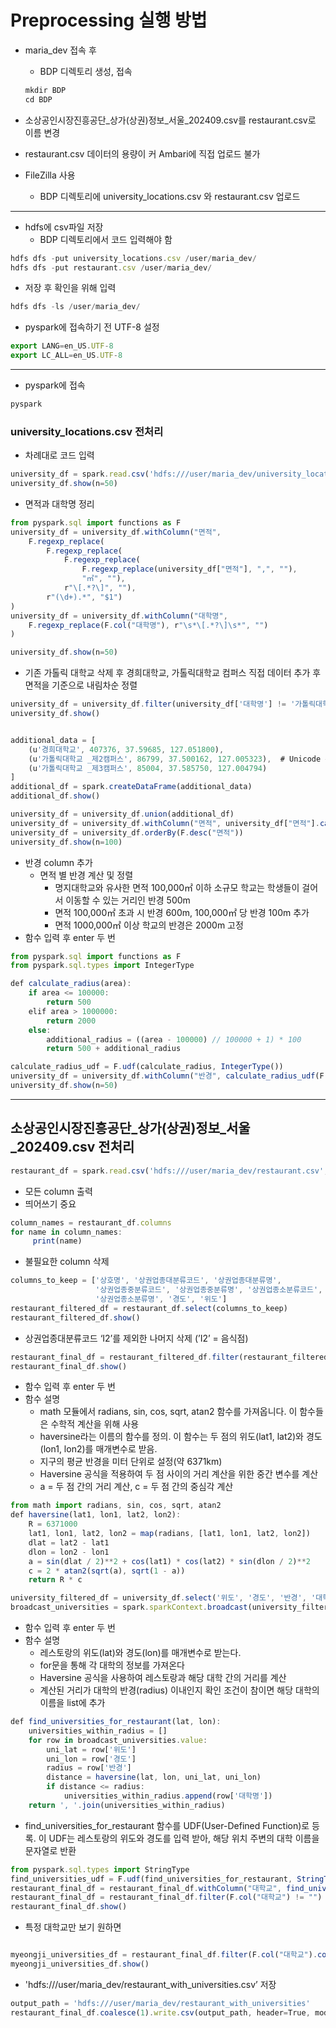# Preprocessing 실행 방법

- maria_dev 접속 후
    - BDP 디렉토리 생성, 접속
    
    ```jsx
    mkdir BDP
    cd BDP
    ```
    

- 소상공인시장진흥공단_상가(상권)정보_서울_202409.csv를 restaurant.csv로 이름 변경
- restaurant.csv 데이터의 용량이 커 Ambari에 직접 업로드 불가

- FileZilla 사용
    - BDP 디렉토리에 university_locations.csv 와 restaurant.csv 업로드

---

- hdfs에 csv파일 저장
    - BDP 디렉토리에서 코드 입력해야 함

```jsx
hdfs dfs -put university_locations.csv /user/maria_dev/
hdfs dfs -put restaurant.csv /user/maria_dev/
```

- 저장 후 확인을 위해 입력

```jsx
hdfs dfs -ls /user/maria_dev/
```

- pyspark에 접속하기 전 UTF-8 설정

```jsx
export LANG=en_US.UTF-8
export LC_ALL=en_US.UTF-8
```

---

- pyspark에 접속

```jsx
pyspark
```

### university_locations.csv 전처리

- 차례대로 코드 입력

```jsx
university_df = spark.read.csv('hdfs:///user/maria_dev/university_locations.csv',header=True,inferSchema=True, encoding='UTF-8')
university_df.show(n=50)
```

- 면적과 대학명 정리

```jsx
from pyspark.sql import functions as F
university_df = university_df.withColumn("면적", 
    F.regexp_replace(
        F.regexp_replace(
            F.regexp_replace(
                F.regexp_replace(university_df["면적"], ",", ""), 
                "㎡", ""), 
            r"\[.*?\]", ""), 
        r"(\d+).*", "$1")
)
university_df = university_df.withColumn("대학명", 
    F.regexp_replace(F.col("대학명"), r"\s*\[.*?\]\s*", "")
)
```

```jsx
university_df.show(n=50)
```

- 기존 가톨릭 대학교 삭제 후 경희대학교, 가톨릭대학교 컴퍼스 직접 데이터 추가 후 면적을 기준으로 내림차순 정렬

```jsx
university_df = university_df.filter(university_df['대학명'] != '가톨릭대학교')
university_df.show()
```

```jsx

additional_data = [
    (u'경희대학교', 407376, 37.59685, 127.051800),
    (u'가톨릭대학교 _제2캠퍼스', 86799, 37.500162, 127.005323),  # Unicode 문자열 사용
    (u'가톨릭대학교 _제3캠퍼스', 85004, 37.585750, 127.004794)
]
additional_df = spark.createDataFrame(additional_data)
additional_df.show()
```

```jsx
university_df = university_df.union(additional_df)
university_df = university_df.withColumn("면적", university_df["면적"].cast("integer"))
university_df = university_df.orderBy(F.desc("면적"))
university_df.show(n=100)
```

- 반경 column 추가
    - 면적 별 반경 계산 및 정렬
        - 명지대학교와 유사한 면적 100,000㎡ 이하 소규모 학교는 학생들이 걸어서 이동할 수 있는 거리인 반경 500m
        - 면적 100,000㎡ 초과 시 반경 600m, 100,000㎡ 당 반경 100m 추가
        - 면적 1000,000㎡ 이상 학교의 반경은 2000m 고정
- 함수 입력 후 enter 두 번

```jsx
from pyspark.sql import functions as F
from pyspark.sql.types import IntegerType

def calculate_radius(area):
    if area <= 100000:
        return 500
    elif area > 1000000:
        return 2000
    else:
        additional_radius = ((area - 100000) // 100000 + 1) * 100
        return 500 + additional_radius
```

```jsx
calculate_radius_udf = F.udf(calculate_radius, IntegerType())
university_df = university_df.withColumn("반경", calculate_radius_udf(F.col("면적").cast(IntegerType())))
university_df.show(n=50)
```

---

## 소상공인시장진흥공단_상가(상권)정보_서울_202409.csv 전처리

```jsx
restaurant_df = spark.read.csv('hdfs:///user/maria_dev/restaurant.csv', header=True, inferSchema=True)
```

- 모든 column 출력
- 띄어쓰기 중요

```jsx
column_names = restaurant_df.columns
for name in column_names:
     print(name)

```

- 불필요한 column 삭제

```jsx
columns_to_keep = ['상호명', '상권업종대분류코드', '상권업종대분류명', 
                   '상권업종중분류코드', '상권업종중분류명', '상권업종소분류코드', 
                   '상권업종소분류명', '경도', '위도']
restaurant_filtered_df = restaurant_df.select(columns_to_keep)
restaurant_filtered_df.show()
```

- 상권업종대분류코드 ‘I2’를 제외한 나머지 삭제 (’I2’ = 음식점)

```jsx
restaurant_final_df = restaurant_filtered_df.filter(restaurant_filtered_df['상권업종대분류코드'] == 'I2')
restaurant_final_df.show()
```

- 함수 입력 후 enter 두 번
- 함수 설명
    - math 모듈에서 radians, sin, cos, sqrt, atan2 함수를 가져옵니다. 이 함수들은 수학적 계산을 위해 사용
    - haversine라는 이름의 함수를 정의. 이 함수는 두 점의 위도(lat1, lat2)와 경도(lon1, lon2)를 매개변수로 받음.
    - 지구의 평균 반경을 미터 단위로 설정(약 6371km)
    - Haversine 공식을 적용하여 두 점 사이의 거리 계산을 위한 중간 변수를 계산
    - a = 두 점 간의 거리 계산, c = 두 점 간의 중심각 계산

```jsx
from math import radians, sin, cos, sqrt, atan2
def haversine(lat1, lon1, lat2, lon2):
    R = 6371000
    lat1, lon1, lat2, lon2 = map(radians, [lat1, lon1, lat2, lon2])
    dlat = lat2 - lat1
    dlon = lon2 - lon1
    a = sin(dlat / 2)**2 + cos(lat1) * cos(lat2) * sin(dlon / 2)**2
    c = 2 * atan2(sqrt(a), sqrt(1 - a))
    return R * c

```

```jsx
university_filtered_df = university_df.select('위도', '경도', '반경', '대학명')
broadcast_universities = spark.sparkContext.broadcast(university_filtered_df.collect())
```

- 함수 입력 후 enter 두 번
- 함수 설명
    - 레스토랑의 위도(lat)와 경도(lon)를 매개변수로 받는다.
    - for문을 통해 각 대학의 정보를 가져온다
    - Haversine 공식을 사용하여 레스토랑과 해당 대학 간의 거리를 계산
    - 계산된 거리가 대학의 반경(radius) 이내인지 확인 조건이 참이면 해당 대학의 이름을 list에 추가

```jsx
def find_universities_for_restaurant(lat, lon):
    universities_within_radius = []
    for row in broadcast_universities.value:
        uni_lat = row['위도']
        uni_lon = row['경도']
        radius = row['반경']
        distance = haversine(lat, lon, uni_lat, uni_lon)
        if distance <= radius:
            universities_within_radius.append(row['대학명'])
    return ', '.join(universities_within_radius)
```

- find_universities_for_restaurant 함수를 UDF(User-Defined Function)로 등록. 이 UDF는 레스토랑의 위도와 경도를 입력 받아, 해당 위치 주변의 대학 이름을 문자열로 반환

```jsx
from pyspark.sql.types import StringType
find_universities_udf = F.udf(find_universities_for_restaurant, StringType())
restaurant_final_df = restaurant_final_df.withColumn("대학교", find_universities_udf(F.col("위도"), F.col("경도")))
restaurant_final_df = restaurant_final_df.filter(F.col("대학교") != "")
restaurant_final_df.show()
```

- 특정 대학교만 보기 원하면

```jsx

myeongji_universities_df = restaurant_final_df.filter(F.col("대학교").contains("명지대학교"))
myeongji_universities_df.show()
```

- 'hdfs:///user/maria_dev/restaurant_with_universities.csv’ 저장

```jsx
output_path = 'hdfs:///user/maria_dev/restaurant_with_universities'
restaurant_final_df.coalesce(1).write.csv(output_path, header=True, mode='overwrite')
```
